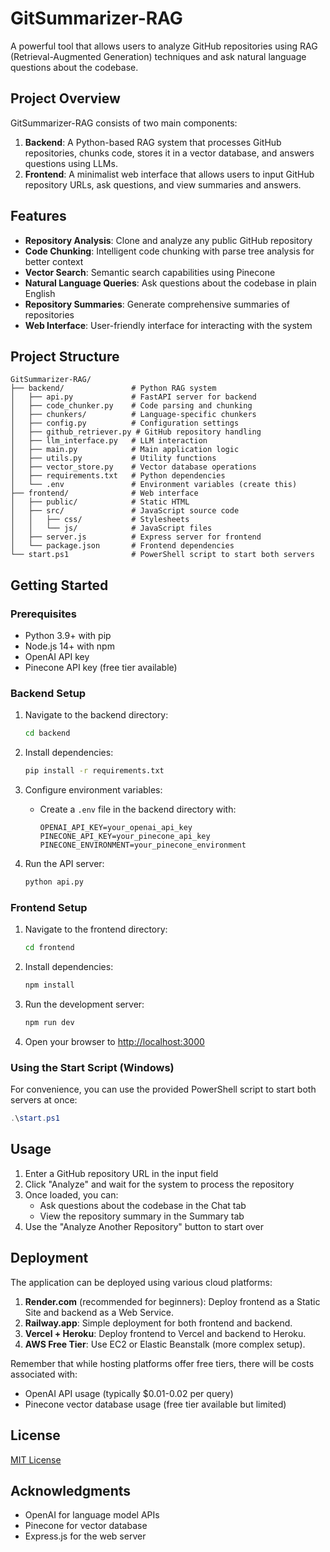 # GitSummarizer-RAG

A powerful tool that allows users to analyze GitHub repositories using RAG (Retrieval-Augmented Generation) techniques and ask natural language questions about the codebase.

## Project Overview

GitSummarizer-RAG consists of two main components:

1. **Backend**: A Python-based RAG system that processes GitHub repositories, chunks code, stores it in a vector database, and answers questions using LLMs.
2. **Frontend**: A minimalist web interface that allows users to input GitHub repository URLs, ask questions, and view summaries and answers.

## Features

- **Repository Analysis**: Clone and analyze any public GitHub repository
- **Code Chunking**: Intelligent code chunking with parse tree analysis for better context
- **Vector Search**: Semantic search capabilities using Pinecone
- **Natural Language Queries**: Ask questions about the codebase in plain English
- **Repository Summaries**: Generate comprehensive summaries of repositories
- **Web Interface**: User-friendly interface for interacting with the system

## Project Structure

```
GitSummarizer-RAG/
├── backend/               # Python RAG system
│   ├── api.py             # FastAPI server for backend
│   ├── code_chunker.py    # Code parsing and chunking
│   ├── chunkers/          # Language-specific chunkers
│   ├── config.py          # Configuration settings
│   ├── github_retriever.py # GitHub repository handling
│   ├── llm_interface.py   # LLM interaction
│   ├── main.py            # Main application logic
│   ├── utils.py           # Utility functions
│   ├── vector_store.py    # Vector database operations
│   ├── requirements.txt   # Python dependencies
│   └── .env               # Environment variables (create this)
├── frontend/              # Web interface
│   ├── public/            # Static HTML
│   ├── src/               # JavaScript source code
│   │   ├── css/           # Stylesheets
│   │   └── js/            # JavaScript files
│   ├── server.js          # Express server for frontend
│   └── package.json       # Frontend dependencies
└── start.ps1              # PowerShell script to start both servers
```

## Getting Started

### Prerequisites

- Python 3.9+ with pip
- Node.js 14+ with npm
- OpenAI API key
- Pinecone API key (free tier available)

### Backend Setup

1. Navigate to the backend directory:
   ```bash
   cd backend
   ```

2. Install dependencies:
   ```bash
   pip install -r requirements.txt
   ```

3. Configure environment variables:
   - Create a `.env` file in the backend directory with:
     ```
     OPENAI_API_KEY=your_openai_api_key
     PINECONE_API_KEY=your_pinecone_api_key
     PINECONE_ENVIRONMENT=your_pinecone_environment
     ```

4. Run the API server:
   ```bash
   python api.py
   ```

### Frontend Setup

1. Navigate to the frontend directory:
   ```bash
   cd frontend
   ```

2. Install dependencies:
   ```bash
   npm install
   ```

3. Run the development server:
   ```bash
   npm run dev
   ```

4. Open your browser to [http://localhost:3000](http://localhost:3000)

### Using the Start Script (Windows)

For convenience, you can use the provided PowerShell script to start both servers at once:

```powershell
.\start.ps1
```

## Usage

1. Enter a GitHub repository URL in the input field
2. Click "Analyze" and wait for the system to process the repository
3. Once loaded, you can:
   - Ask questions about the codebase in the Chat tab
   - View the repository summary in the Summary tab
4. Use the "Analyze Another Repository" button to start over

## Deployment

The application can be deployed using various cloud platforms:

1. **Render.com** (recommended for beginners): Deploy frontend as a Static Site and backend as a Web Service.
2. **Railway.app**: Simple deployment for both frontend and backend.
3. **Vercel + Heroku**: Deploy frontend to Vercel and backend to Heroku.
4. **AWS Free Tier**: Use EC2 or Elastic Beanstalk (more complex setup).

Remember that while hosting platforms offer free tiers, there will be costs associated with:
- OpenAI API usage (typically $0.01-0.02 per query)
- Pinecone vector database usage (free tier available but limited)

## License

[MIT License](LICENSE)

## Acknowledgments

- OpenAI for language model APIs
- Pinecone for vector database
- Express.js for the web server 
